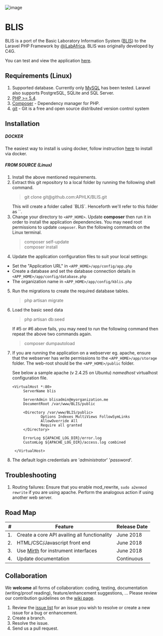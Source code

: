 ![image](https://travis-ci.org/ilabafrica/iBLIS.svg?branch=master)

BLIS
=====

BLIS is a port of the Basic Laboratory Information System ([BLIS](https://github.com/C4G/BLIS)) to the Laravel PHP Framework by [@iLabAfrica](http://www.ilabafrica.ac.ke/).
BLIS was originally developed by C4G. 

You can test and view the application [here](http://blis.ilabafrica.ac.ke:8080/).

Requirements (Linux)
--------------------
1. Supported database. Currently only [MySQL](http://dev.mysql.com/downloads/mysql) has been tested. Laravel also supports PostgreSQL, SQLite and SQL Server.
2. [PHP >= 5.4](http://php.net).
3. [Composer](https://getcomposer.org) - Dependency manager for PHP.
4. [git](https://git-scm.com/) - Git is a free and open source distributed version control system

Installation
------------
##### DOCKER
The easiest way to install is using docker, follow instruction [here](https://github.com/ilabafrica/iblis-contrib-docker) to install via docker. 

##### FROM SOURCE (Linux)

1. Install the above mentioned requirements.
2. Extract this git repository to a local folder by running the following shell command.
    <blockquote>git clone git@github.com:APHLK/BLIS.git </blockquote>
    This will create a folder called `BLIS`. Henceforth we'll refer to this folder as `<APP_HOME>`.
3. Change your directory to `<APP_HOME>`. Update **composer** then run it in order to install the application dependencies. You may need root permissions to update `composer`. Run the following commands on the Linux terminal.
    <blockquote>
      composer self-update<br />
      composer install
    </blockquote>
4. Update the application configuration files to suit your local settings:
  - Set the "Application URL" in `<APP_HOME>/app/config/app.php`
  - Create a database and set the database connection details in `<APP_HOME>/app/config/database.php`
  - The organization name in `<APP_HOME>/app/config/kblis.php`

5. Run the migrations to create the required database tables.
    <blockquote>php artisan migrate</blockquote>
6. Load the basic seed data
    <blockquote> php artisan db:seed </blockquote>
   If #5 or #6 above fails, you may need to run the following command then repeat the above two commands again.
    <blockquote> composer dumpautoload </blockquote>
7. If you are running the application on a webserver eg. apache, ensure that the webserver has write permissions to the `<APP_HOME>/app/storage` folder.
   The web-root should be the `<APP_HOME>/public` folder.

   See below a sample apache (v 2.4.25 on Ubuntu) *namedhost* virtualhost configuration file.
   ````
   <VirtualHost *:80>
        ServerName blis

        ServerAdmin blisadmin@myorganization.me
        DocumentRoot /var/www/BLIS/public

        <Directory /var/www/BLIS/public>
                Options Indexes MultiViews FollowSymLinks
                AllowOverride All
                Require all granted
        </Directory>

        ErrorLog ${APACHE_LOG_DIR}/error.log
        CustomLog ${APACHE_LOG_DIR}/access.log combined

    </VirtualHost>
    ````
   
 8. The default login credentials are '*administrator*' '*password*'.

Troubleshooting
----------------
1. Routing failures: Ensure that you enable mod_rewrite, `sudo a2enmod rewrite` if you are using apache. Perform the analogous action if using another web server.

Road Map
---------

#|Feature|Release Date
-|-|-
1.| Create a core API availing all functionality| June 2018
2.| HTML/CSC/Javascript front end | June 2018
3.| Use [Mirth](https://www.mirth.com/) for instrument interfaces | June 2018
4.| Update documentation| Continuous

Collaboration
-------------
We **welcome** all forms of collaboration: coding, testing, documentation (writing/proof reading), feature/enhancement suggestions, ... Please review our contribution guidelines on the [wiki page](https://github.com/APHLK/BLIS/wiki).

1. Review the [issue list](https://github.com/APHLK/BLIS/issues) for an issue you wish to resolve or create a new issue for a bug or enhancement.
2. Create a branch.
3. Resolve the issue.
4. Send us a pull request.
